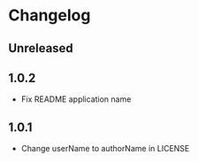 # Changelog

## Unreleased

## 1.0.2
- Fix README application name

## 1.0.1
- Change userName to authorName in LICENSE
